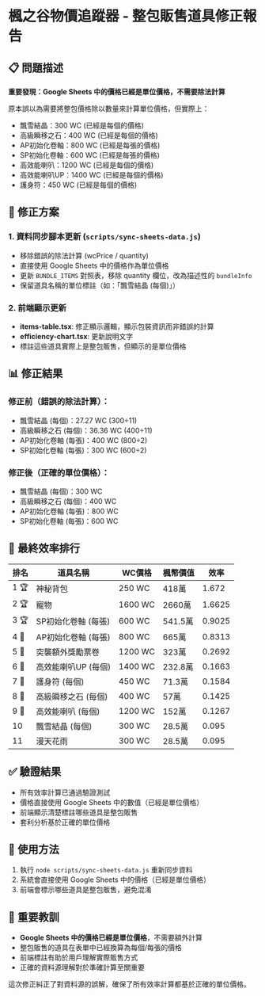 # 楓之谷物價追蹤器 - 整包販售道具修正報告

## 📋 問題描述
**重要發現：Google Sheets 中的價格已經是單位價格，不需要除法計算**

原本誤以為需要將整包價格除以數量來計算單位價格，但實際上：
- 飄雪結晶：300 WC (已經是每個的價格)
- 高級瞬移之石：400 WC (已經是每個的價格)  
- AP初始化卷軸：800 WC (已經是每張的價格)
- SP初始化卷軸：600 WC (已經是每張的價格)
- 高效能喇叭：1200 WC (已經是每個的價格)
- 高效能喇叭UP：1400 WC (已經是每個的價格)
- 護身符：450 WC (已經是每個的價格)

## 🔧 修正方案
### 1. 資料同步腳本更新 (`scripts/sync-sheets-data.js`)
- 移除錯誤的除法計算 (wcPrice / quantity)
- 直接使用 Google Sheets 中的價格作為單位價格
- 更新 `BUNDLE_ITEMS` 對照表，移除 quantity 欄位，改為描述性的 `bundleInfo`
- 保留道具名稱的單位標註（如：「飄雪結晶 (每個)」）

### 2. 前端顯示更新
- **items-table.tsx**: 修正顯示邏輯，顯示包裝資訊而非錯誤的計算
- **efficiency-chart.tsx**: 更新說明文字
- 標註這些道具實際上是整包販售，但顯示的是單位價格

## 📊 修正結果

### 修正前（錯誤的除法計算）：
- 飄雪結晶 (每個)：27.27 WC (300÷11)
- 高級瞬移之石 (每個)：36.36 WC (400÷11)
- AP初始化卷軸 (每張)：400 WC (800÷2)
- SP初始化卷軸 (每張)：300 WC (600÷2)

### 修正後（正確的單位價格）：
- 飄雪結晶 (每個)：300 WC 
- 高級瞬移之石 (每個)：400 WC
- AP初始化卷軸 (每張)：800 WC
- SP初始化卷軸 (每張)：600 WC

## 🎯 最終效率排行

| 排名 | 道具名稱 | WC價格 | 楓幣價值 | 效率 |
|------|----------|--------|----------|------|
| 1 🏆 | 神秘背包 | 250 WC | 418萬 | 1.672 |
| 2 🏆 | 寵物 | 1600 WC | 2660萬 | 1.6625 |
| 3 🏆 | SP初始化卷軸 (每張) | 600 WC | 541.5萬 | 0.9025 |
| 4 🥈 | AP初始化卷軸 (每張) | 800 WC | 665萬 | 0.8313 |
| 5 🥈 | 突襲額外獎勵票卷 | 1200 WC | 323萬 | 0.2692 |
| 6 🥉 | 高效能喇叭UP (每個) | 1400 WC | 232.8萬 | 0.1663 |
| 7 🥉 | 護身符 (每個) | 450 WC | 71.3萬 | 0.1584 |
| 8 🥉 | 高級瞬移之石 (每個) | 400 WC | 57萬 | 0.1425 |
| 9 🥉 | 高效能喇叭 (每個) | 1200 WC | 152萬 | 0.1267 |
| 10 | 飄雪結晶 (每個) | 300 WC | 28.5萬 | 0.095 |
| 11 | 漫天花雨 | 300 WC | 28.5萬 | 0.095 |

## ✅ 驗證結果
- 所有效率計算已通過驗證測試
- 價格直接使用 Google Sheets 中的數值（已經是單位價格）
- 前端顯示清楚標註哪些道具是整包販售
- 套利分析基於正確的單位價格

## 🔄 使用方法
1. 執行 `node scripts/sync-sheets-data.js` 重新同步資料
2. 系統會直接使用 Google Sheets 中的價格（已經是單位價格）
3. 前端會標示哪些道具是整包販售，避免混淆

## 📝 重要教訓
- **Google Sheets 中的價格已經是單位價格**，不需要額外計算
- 整包販售的道具在表單中已經換算為每個/每張的價格
- 前端標註有助於用戶理解實際販售方式
- 正確的資料源理解對於準確計算至關重要

這次修正糾正了對資料源的誤解，確保了所有效率計算都基於正確的單位價格。
